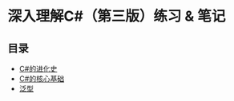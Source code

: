 # 深入理解C#（第三版）练习 & 笔记

## 目录

- [C#的进化史](./docs/CSharp_History.md)
- [C#的核心基础](./docs/CSharp_Core.md)
- [泛型](./docs/Generic.md)